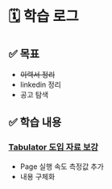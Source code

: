 # 🗓️ 학습 로그

## ✅ 목표

- ~~이력서 정리~~
- linkedin 정리
- 공고 탐색

## ✅ 학습 내용

### [Tabulator 도입 자료 보강](https://nickyoon.tistory.com/109)

- Page 실행 속도 측정값 추가
- 내용 구체화

